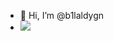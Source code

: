 - 👋 Hi, I’m @b1laldygn
- <img src="https://raw.githubusercontent.com/Kazuto-Kawahara/Kazuto-Kawahara-snk/8242ccc57d26f33d60afaa25a4c367815707ef7e/github-contribution-grid-snake.svg"></img>
